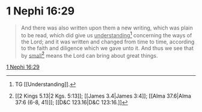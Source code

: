 # 1 Nephi 16:29

> And there was also written upon them a new writing, which was plain to be read, which did give us <u>understanding</u>[^a] concerning the ways of the Lord; and it was written and changed from time to time, according to the faith and diligence which we gave unto it. And thus we see that by <u>small</u>[^b] means the Lord can bring about great things.

[1 Nephi 16:29](https://www.churchofjesuschrist.org/study/scriptures/bofm/1-ne/16?lang=eng&id=p29#p29)


[^a]: TG [[Understanding]].
[^b]: [[2 Kings 5.13|2 Kgs. 5:13]]; [[James 3.4|James 3:4]]; [[Alma 37.6|Alma 37:6 (6-8, 41)]]; [[D&C 123.16|D&C 123:16.]]
